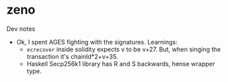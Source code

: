 # zeno


Dev notes

* Ok, I spent AGES fighting with the signatures. Learnings:
  - `ecrecover` inside solidity expects v to be v+27. But, when singing the transaction it's chainId*2+v+35.
  - Haskell Secp256k1 library has R and S backwards, hense wrapper type. 
